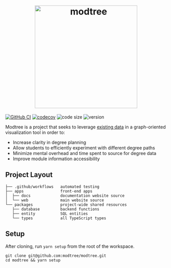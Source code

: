 <h1 align="center">
  <img src="https://raw.githubusercontent.com/wiki/modtree/modtree/logo/banner-light-bg.svg" alt="modtree" style="width:320px">
</h1>

[![GitHub CI](https://github.com/modtree/modtree/workflows/ci/badge.svg)](https://github.com/modtree/modtree/actions/workflows/ci.yml)
[![codecov](https://img.shields.io/codecov/c/github/modtree/modtree.svg)](https://codecov.io/gh/modtree/modtree)
![code size](https://img.shields.io/github/languages/code-size/modtree/modtree)
![version](https://img.shields.io/github/package-json/v/modtree/modtree)

Modtree is a project that seeks to leverage [existing
data](https://api.nusmods.com/v2/) in a graph-oriented visualization
tool in order to:

- Increase clarity in degree planning
- Allow students to efficiently experiment with different degree paths
- Minimize mental overhead and time spent to source for degree data
- Improve module information accessibility

## Project Layout

```
├── .github/workflows   automated testing
├── apps                front-end apps
│  ├── docs             documentation website source
│  └── web              main website source
└── packages            project-wide shared resources
   ├── database         backend functions
   ├── entity           SQL entities
   └── types            all TypeScript types
```

## Setup

After cloning, run `yarn setup` from the root of the workspace.

```
git clone git@github.com:modtree/modtree.git
cd modtree && yarn setup
```
